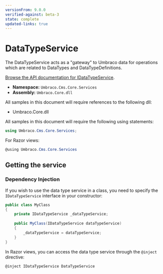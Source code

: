 ```yaml
---
versionFrom: 9.0.0
verified-against: beta-3
state: complete
updated-links: true
---
```


# DataTypeService

The DataTypeService acts as a "gateway" to Umbraco data for operations which are related to DataTypes and DataTypeDefinitions.

[Browse the API documentation for IDataTypeService](https://apidocs.umbraco.com/v9/csharp/api/Umbraco.Cms.Core.Services.IDataTypeService.html).

 * **Namespace:** `Umbraco.Cms.Core.Services`
 * **Assembly:** `Umbraco.Core.dll`

All samples in this document will require references to the following dll:

* Umbraco.Core.dll

All samples in this document will require the following using statements:

```csharp
using Umbraco.Cms.Core.Services;
```

For Razor views:
```csharp
@using Umbraco.Cms.Core.Services
```

## Getting the service

### Dependency Injection

If you wish to use the data type service in a class, you need to specify the `IDataTypeService` interface in your constructor:

```c#
public class MyClass
{
    private IDataTypeService _dataTypeService;
    
    public MyClass(IDataTypeService dataTypeService)
    {
        _dataTypeService = dataTypeService;
    }
}
```

In Razor views, you can access the data type service through the `@inject` directive:

```csharp
@inject IDataTypeService DataTypeService
```